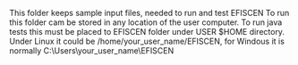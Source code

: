 This folder keeps sample input files, needed to run and test EFISCEN
To run this folder cam be stored in any location of the user computer. To run java tests this must be placed to EFISCEN folder under USER $HOME directory. Under Linux it could be /home/your_user_name/EFISCEN, for Windous it is normally C:\Users\your_user_name\EFISCEN
